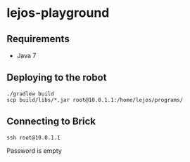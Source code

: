 # lejos-playground

## Requirements

* Java 7

## Deploying to the robot

```shell
./gradlew build
scp build/libs/*.jar root@10.0.1.1:/home/lejos/programs/
```

## Connecting to Brick

```shell
ssh root@10.0.1.1
```

Password is empty
